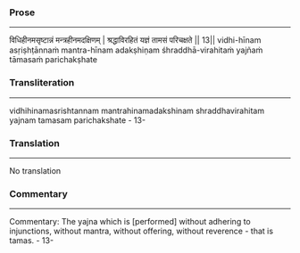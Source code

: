 ### Prose 
 --- 
विधिहीनमसृष्टान्नं मन्त्रहीनमदक्षिणम् |
श्रद्धाविरहितं यज्ञं तामसं परिचक्षते || 13||
vidhi-hīnam asṛiṣhṭānnaṁ mantra-hīnam adakṣhiṇam
śhraddhā-virahitaṁ yajñaṁ tāmasaṁ parichakṣhate

### Transliteration 
 --- 
vidhihinamasrishtannam mantrahinamadakshinam shraddhavirahitam yajnam tamasam parichakshate - 13-

### Translation 
 --- 
No translation

### Commentary 
 --- 
Commentary: The yajna which is [performed] without adhering to injunctions, without mantra, without offering, without reverence - that is tamas. - 13-